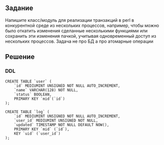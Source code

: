 ## Задание

Напишите класс/модуль для реализации транзакций в perl в конкурентной среде из нескольких процессов,
например, чтобы можно было откатить изменения сделанные несколькими функциями или сохранить
эти изменения пачкой, учитывая одновременный доступ из нескольких процессов.
Задача не про БД а про атомарные операции

## Решение

### DDL

```
CREATE TABLE `user` (
    `id` MEDIUMINT UNSIGNED NOT NULL AUTO_INCREMENT,
    `name` VARCHAR(128) NOT NULL,
    `status` BOOLEAN,
    PRIMARY KEY `mid`(`id`)
);
```

```
CREATE TABLE `log` (
    `id` MEDIUMINT UNSIGNED NOT NULL AUTO_INCREMENT,
    `user_id` MEDIUMINT UNSIGNED NOT NULL,
    `updated` TIMESTAMP NOT NULL DEFAULT NOW(),
    PRIMARY KEY `mid` (`id`),
    KEY `uid` (`user_id`)
);
```